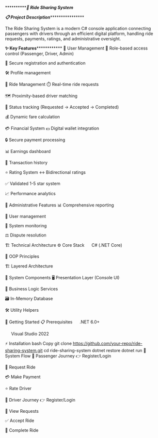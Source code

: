 
*************************************************************🚗 Ride Sharing System***************************************************

*************************📋 Project Description*****************************************

The Ride Sharing System is a modern C# console application connecting passengers with drivers through an efficient digital platform, handling ride requests, payments, ratings, and administrative oversight.

******✨ Key Features******************
👥 User Management
🔐 Role-based access control (Passenger, Driver, Admin)

📝 Secure registration and authentication

🛠️ Profile management

🚕 Ride Management
⏱️ Real-time ride requests

🗺️ Proximity-based driver matching

🔄 Status tracking (Requested → Accepted → Completed)

💰 Dynamic fare calculation

💳 Financial System
💵 Digital wallet integration

🔒 Secure payment processing

📊 Earnings dashboard

📜 Transaction history

⭐ Rating System
↔️ Bidirectional ratings

✅ Validated 1-5 star system

📈 Performance analytics

👔 Administrative Features
📊 Comprehensive reporting

👤 User management

📡 System monitoring

⚖️ Dispute resolution

🏗️ Technical Architecture
⚙️ Core Stack
<img src="https://img.icons8.com/color/48/000000/c-sharp-logo.png" width="16" height="16"/> C# (.NET Core)

🧱 OOP Principles

🏗️ Layered Architecture

🧩 System Components
🖥️ Presentation Layer (Console UI)

🧠 Business Logic Services

🗃️ In-Memory Database

🛠️ Utility Helpers

🚀 Getting Started
📋 Prerequisites
<img src="https://img.icons8.com/color/48/000000/net-framework.png" width="16" height="16"/> .NET 6.0+

<img src="https://img.icons8.com/color/48/000000/visual-studio.png" width="16" height="16"/> Visual Studio 2022

⚡ Installation
bash
Copy
git clone https://github.com/your-repo/ride-sharing-system.git
cd ride-sharing-system
dotnet restore
dotnet run
🔄 System Flow
🧑 Passenger Journey
👉 Register/Login

📍 Request Ride

💳 Make Payment

⭐ Rate Driver

🚕 Driver Journey
👉 Register/Login

👀 View Requests

✅ Accept Ride

🏁 Complete Ride

